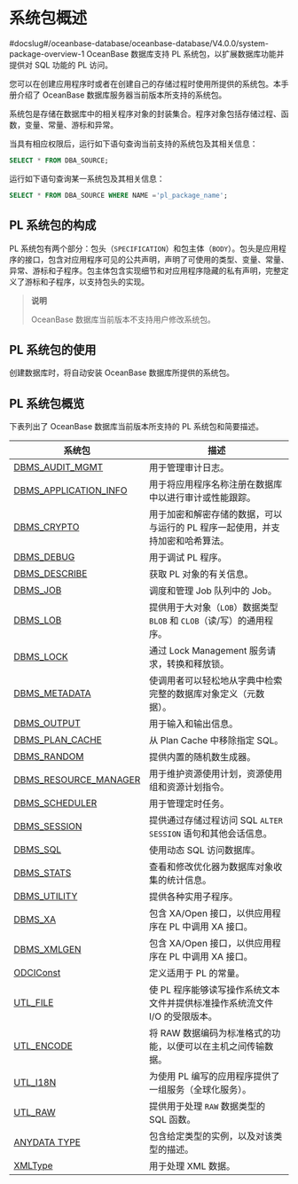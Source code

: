 系统包概述 
==========================
#docslug#/oceanbase-database/oceanbase-database/V4.0.0/system-package-overview-1
OceanBase 数据库支持 PL 系统包，以扩展数据库功能并提供对 SQL 功能的 PL 访问。

您可以在创建应用程序时或者在创建自己的存储过程时使用所提供的系统包。本手册介绍了 OceanBase 数据库服务器当前版本所支持的系统包。

系统包是存储在数据库中的相关程序对象的封装集合。程序对象包括存储过程、函数，变量、常量、游标和异常。

当具有相应权限后，运行如下语句查询当前支持的系统包及其相关信息：

```sql
SELECT * FROM DBA_SOURCE;
```



运行如下语句查询某一系统包及其相关信息：

```sql
SELECT * FROM DBA_SOURCE WHERE NAME ='pl_package_name';
```



PL 系统包的构成 
------------------

PL 系统包有两个部分：包头（`SPECIFICATION`）和包主体（`BODY`）。包头是应用程序的接口，包含对应用程序可见的公共声明，声明了可使用的类型、变量、常量、异常、游标和子程序。包主体包含实现细节和对应用程序隐藏的私有声明，完整定义了游标和子程序，以支持包头的实现。 

>**说明**
>
>OceanBase 数据库当前版本不支持用户修改系统包。

PL 系统包的使用 
------------------

创建数据库时，将自动安装 OceanBase 数据库所提供的系统包。 

PL 系统包概览 
-----------------------------

下表列出了 OceanBase 数据库当前版本所支持的 PL 系统包和简要描述。


|                                 系统包                                  |                      描述                       |
|----------------------------------------------------------------------|-----------------------------------------------|
| [DBMS_AUDIT_MGMT](2.DBMS_AUDIT_MGMT/1.dbms_audit_mgmt-overview.md)       | 用于管理审计日志。                                     |
| [DBMS_APPLICATION_INFO](t2194835.md#topic-2194835) | 用于将应用程序名称注册在数据库中以进行审计或性能跟踪。                   |
| [DBMS_CRYPTO](4.DBMS_CRYPTO/1.dbms_crypto-overview.md)           | 用于加密和解密存储的数据，可以与运行的 PL 程序一起使用，并支持加密和哈希算法。     |
| [DBMS_DEBUG](5.DBMS_DEBUG/1.dbms_debug-overview.md)            | 用于调试 PL 程序。                                   |
| [DBMS_DESCRIBE](6.DBMS_DESCRIBE/1.dbms_describe-overview.md)         | 获取 PL 对象的有关信息。                                |
| [DBMS_JOB](7.DBMS_JOB/1.dbms_job-overview.md)              | 调度和管理 Job 队列中的 Job。                           |
| [DBMS_LOB](8.DBMS_LOB/1.dbms_lob-overview.md)              | 提供用于大对象（`LOB`）数据类型 `BLOB` 和 `CLOB`（读/写）的通用程序。 |
| [DBMS_LOCK](9.DBMS_LOCK/1.dbms_lock-overview.md)             | 通过 Lock Management 服务请求，转换和释放锁。               |
| [DBMS_METADATA](10.DBMS_METADATA-1/1.dbms_metadata-overview-1.md)         | 使调用者可以轻松地从字典中检索完整的数据库对象定义（元数据）。               |
| [DBMS_OUTPUT](11.DBMS_OUTPUT/1.dbms_output-overview.md)           | 用于输入和输出信息。                                    |
| [DBMS_PLAN_CACHE](12.DBMS_PLAN_CACHE/1.dbms_plan_cache-overview.md)       | 从 Plan Cache 中移除指定 SQL。                       |
| [DBMS_RANDOM](13.DBMS_RANDOM/1.dbms_random-overview.md)           | 提供内置的随机数生成器。                                  |
| [DBMS_RESOURCE_MANAGER](14.DBMS_RESOURCE_MANAGER/1.dbms_resource_manager-overview.md)| 用于维护资源使用计划，资源使用组和资源计划指令。|
| [DBMS_SCHEDULER](14.DBMS_SCHEDULER/1.dbms_scheduler-overview.md)|用于管理定时任务。|
| [DBMS_SESSION](t2195309.md#main-2195309)           | 提供通过存储过程访问 SQL `ALTER SESSION` 语句和其他会话信息。     |
| [DBMS_SQL](16.DBMS_SQL/1.dbms_sql-overview-1.md)              | 使用动态 SQL 访问数据库。                               |
| [DBMS_STATS](17.DBMS_STATS/1.dbms_stats-overview.md)            | 查看和修改优化器为数据库对象收集的统计信息。                        |
| [DBMS_UTILITY](18.DBMS_UTILITY/1.dbms_utility-overview.md)   | 提供各种实用子程序。|
| [DBMS_XA](19.DBMS_XA/1.dbms_xa-overview-1.md)               | 包含 XA/Open 接口，以供应用程序在 PL 中调用 XA 接口。           |
| [DBMS_XMLGEN](21.DBMS_XMLGEN/1.dbms_xmlgen-system-package-overview.md)| 包含 XA/Open 接口，以供应用程序在 PL 中调用 XA 接口。    |
| [ODCIConst](22.ODCICONST/1.odciconst-overview.md)             | 定义适用于 PL 的常量。                                 |
| [UTL_FILE](23.UTL_FILE/1.utl_file-overview.md)              | 使 PL 程序能够读写操作系统文本文件并提供标准操作系统流文件 I/O 的受限版本。    |
| [UTL_ENCODE](24.UTL_ENCODE/1.utl_encode-overview.md)            | 将 RAW 数据编码为标准格式的功能，以便可以在主机之间传输数据。             |
| [UTL_I18N](25.UTL_I18N/1.utl_i18n-overview.md)              | 为使用 PL 编写的应用程序提供了一组服务（全球化服务）。                 |
| [UTL_RAW](26.UTL_RAW/1.utl_raw-overview.md)               | 提供用于处理 `RAW` 数据类型的 SQL 函数。                    |
| [ANYDATA TYPE](27.anydata-type/1.anydata-type-overview.md)| 包含给定类型的实例，以及对该类型的描述。|
| [XMLType](27.XMLType/1.xmltype-overview.md)| 用于处理 XML 数据。 |

